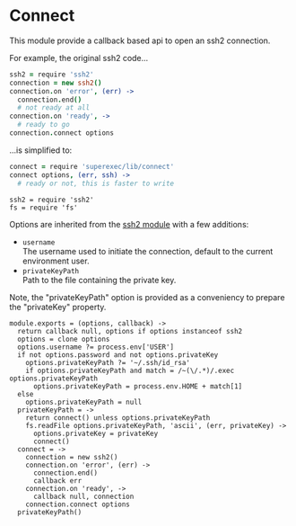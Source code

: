 
# Connect

This module provide a callback based api to open an ssh2 connection.

For example, the original ssh2 code...   

```coffee
ssh2 = require 'ssh2'
connection = new ssh2()
connection.on 'error', (err) ->
  connection.end()
  # not ready at all
connection.on 'ready', ->
  # ready to go
connection.connect options
```

...is simplified to:   

```coffee
connect = require 'superexec/lib/connect'
connect options, (err, ssh) ->
  # ready or not, this is faster to write
```

    ssh2 = require 'ssh2'
    fs = require 'fs'

Options are inherited from the [ssh2 module](https://github.com/mscdex/ssh2) 
with a few additions:

-   `username`   
    The username used to initiate the connection, default to the current 
    environment user.
-   `privateKeyPath`   
    Path to the file containing the private key.   

Note, the "privateKeyPath" option is provided as a conveniency to  prepare the 
"privateKey" property.

    module.exports = (options, callback) ->
      return callback null, options if options instanceof ssh2
      options = clone options
      options.username ?= process.env['USER']
      if not options.password and not options.privateKey
        options.privateKeyPath ?= '~/.ssh/id_rsa'
        if options.privateKeyPath and match = /~(\/.*)/.exec options.privateKeyPath
          options.privateKeyPath = process.env.HOME + match[1]
      else
        options.privateKeyPath = null
      privateKeyPath = ->
        return connect() unless options.privateKeyPath
        fs.readFile options.privateKeyPath, 'ascii', (err, privateKey) ->
          options.privateKey = privateKey
          connect()
      connect = ->
        connection = new ssh2()
        connection.on 'error', (err) ->
          connection.end()
          callback err
        connection.on 'ready', ->
          callback null, connection
        connection.connect options
      privateKeyPath()
